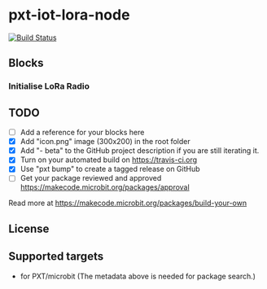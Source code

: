 # pxt-iot-lora-node
[![Build Status](https://travis-ci.org/PiSupply/pxt-iot-lora-node.svg?branch=master)](https://travis-ci.org/PiSupply/pxt-iot-lora-node)

## Blocks

### Initialise LoRa Radio


## TODO

- [ ] Add a reference for your blocks here
- [X] Add "icon.png" image (300x200) in the root folder
- [X] Add "- beta" to the GitHub project description if you are still iterating it.
- [X] Turn on your automated build on https://travis-ci.org
- [X] Use "pxt bump" to create a tagged release on GitHub
- [ ] Get your package reviewed and approved https://makecode.microbit.org/packages/approval

Read more at https://makecode.microbit.org/packages/build-your-own

## License



## Supported targets

* for PXT/microbit
(The metadata above is needed for package search.)
